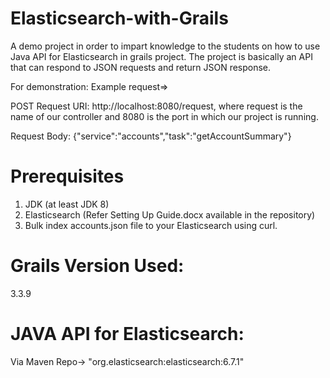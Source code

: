 # Elasticsearch-with-Grails

A demo project in order to impart knowledge to the students on how to use Java API for Elasticsearch in grails project.
The project is basically an API that can respond to JSON requests and return JSON response.

For demonstration: Example request=>

POST Request URI: http://localhost:8080/request, where request is the name of our controller and 8080 is the port in which our project is running.

Request Body: {"service":"accounts","task":"getAccountSummary"}

# Prerequisites
1. JDK (at least JDK 8)
2. Elasticsearch (Refer Setting Up Guide.docx available in the repository)
3. Bulk index accounts.json file to your Elasticsearch using curl.

# Grails Version Used: 
3.3.9

# JAVA API for Elasticsearch: 
Via Maven Repo-> "org.elasticsearch:elasticsearch:6.7.1"
